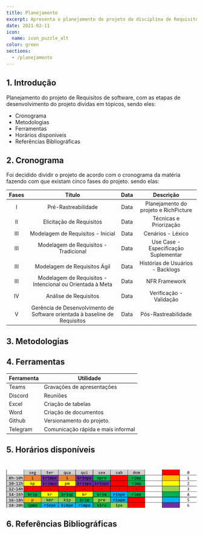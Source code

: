 ```yaml
---
title: Planejamento
excerpt: Apresenta o planejamento do projeto da disciplina de Requisitos de Software
date: 2021-02-11
icon:
  name: icon_puzzle_alt
color: green
sections:
  - /planejamento
---
```


## 1. Introdução

Planejamento do projeto de Requisitos de software, com as etapas de desenvolvimento do projeto dividas em tópicos, sendo eles:

* Cronograma
* Metodologias
* Ferramentas
* Horários disponíveis
* Referências Bibliográficas

## 2. Cronograma

Foi decidido dividir o projeto de acordo com o cronograma da matéria fazendo com que existam cinco fases do projeto. sendo elas:

|Fases|Título|Data|Descrição|
|:--------:|:------:|:-----------------------------:|:----------------------------------:|
|I| Pré-Rastreabilidade    | Data  | Planejamento do projeto e RichPicture|
|II|  Elicitação de Requisitos   | Data  | Técnicas e Priorização|
|III| Modelagem de Requisitos - Inicial   | Data  | Cenários - Léxico  |
|III| Modelagem de Requisitos - Tradicional   | Data  | Use Case - Especificação Suplementar|
|III|  Modelagem de Requisitos Ágil     | Data | Histórias de Usuários - Backlogs |
|III| Modelagem de Requisitos - Intencional ou Orientada à Meta | Data |NFR Framework |
|IV|  Análise de Requisitos    |  Data | Verificação - Validação   |
|V|   Gerência de Desenvolvimento de Software orientada à baseline de Requisitos  | Data  |    Pós-Rastreabilidade   |

## 3. Metodologias

## 4. Ferramentas

Ferramenta | Utilidade
--- | ---
Teams | Gravações de apresentações
Discord | Reuniões
Excel | Criação de tabelas
Word | Criação de documentos
Github | Versionamento do projeto.
Telegram | Comunicação rápida e mais informal

## 5. Horários disponíveis

<div style="display: flex; flex-flow: row wrap; justify-content: center; margin: 30px auto"> 
  <div style="width: 600px; margin-top: 10px; display: flex; justify-content: center; align-items: center">
    <img width="600px" src="../assets/planejamento.png">
  </div>
</div>

## 6. Referências Bibliográficas
